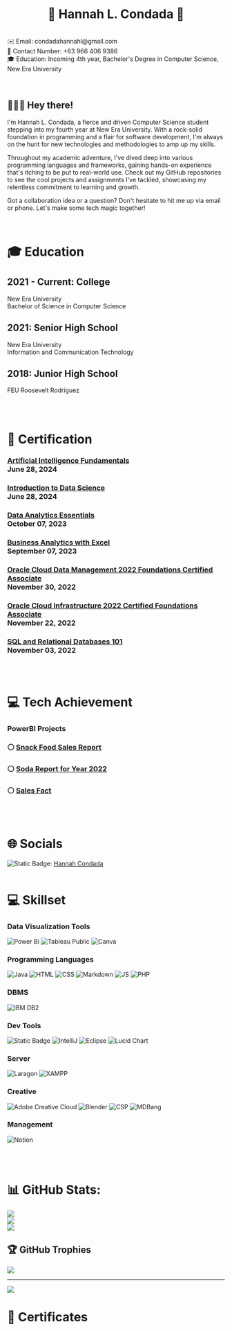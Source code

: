 <h1 align = "center"> 💫 Hannah L. Condada 💫 </h1>
<br>
✉️ Email: condadahannahl@gmail.com<br>
📱 Contact Number: +63 966 406 9386<br>
🎓 Education: Incoming 4th year, Bachelor's Degree in Computer Science, New Era University<br><br><br>

## 🙋🏽‍♀️ Hey there! <br>
I'm Hannah L. Condada, a fierce and driven Computer Science student stepping into my fourth year at New Era University.
With a rock-solid foundation in programming and a flair for software development, I'm always on the hunt for new technologies and methodologies to amp up my skills.<br>

Throughout my academic adventure, I've dived deep into various programming languages and frameworks, gaining hands-on experience that's itching to be put to real-world use.
Check out my GitHub repositories to see the cool projects and assignments I've tackled, showcasing my relentless commitment to learning and growth.<br>

Got a collaboration idea or a question? Don't hesitate to hit me up via email or phone. Let's make some tech magic together!<br><br><br>

# 🎓 Education
## 2021 - Current: College
New Era University<br>
Bachelor of Science in Computer Science<br>
## 2021: Senior High School
New Era University<br>
Information and Communication Technology<br>
## 2018: Junior High School
FEU Roosevelt Rodriguez<br>

<br><br>

# 📜 Certification

<h3 align=""><a href ="https://www.credly.com/badges/11937909-7799-4815-9e3c-99c45822d3bc">Artificial Intelligence Fundamentals</a><br>June 28, 2024</h3>

<h3 align=""><a href ="https://www.credly.com/badges/11937909-7799-4815-9e3c-99c45822d3bc">Introduction to Data Science</a><br>June 28, 2024</h3>

<h3 align=""><a href ="https://www.credly.com/badges/11937909-7799-4815-9e3c-99c45822d3bc">Data Analytics Essentials</a><br>October 07, 2023</h3>

<h3 align=""><a href ="https://www.simplilearn.com/skillup-certificate-landing?token=eyJjb3Vyc2VfaWQiOiI2NjQiLCJjZXJ0aWZpY2F0ZV91cmwiOiJodHRwczpcL1wvY2VydGlmaWNhdGVzLnNpbXBsaWNkbi5uZXRcL3NoYXJlXC90aHVtYl80NDk5MTAyXzE2OTQwOTQ4MDEucG5nIiwidXNlcm5hbWUiOiJIYW5uYWggTC4gQ29uZGFkYSJ9&utm_source=shared-certificate&utm_medium=lms&utm_campaign=shared-certificate-promotion&referrer=https%3A%2F%2Flms.simplilearn.com%2Fcourses%2F2738%2FBusiness-Analytics-with-Excel%2Fcertificate%2Fdownload-skillup&%24web_only=true&_branch_match_id=1228332817757569017&_branch_referrer=H4sIAAAAAAAAA8soKSkottLXL87MLcjJ1EssKNDLyczL1k%2FVzzIuq0g2LQlPckkCAKJwF%2F4lAAAA">Business Analytics with Excel</a><br>September 07, 2023</h3>

<h3 align=""><a href ="https://catalog-education.oracle.com/pls/certview/sharebadge?id=6910FE01F34A2373BD3EC574722DBBF6428C364A543828653AAAA6C2E106BE7C">Oracle Cloud Data Management 2022 Foundations Certified Associate</a><br>November 30, 2022</h3>

<h3 align=""><a href ="https://catalog-education.oracle.com/pls/certview/sharebadge?id=886D7EE48D3F57B44726CF3E5840BA7DBA0966D9778E4C6E35B0579CD0C1F3C5">Oracle Cloud Infrastructure 2022 Certified Foundations Associate</a><br>November 22, 2022</h3>

<h3 align=""><a href ="https://courses.cognitiveclass.ai/certificates/c9384ce017094b8589171b649386dadb">SQL and Relational Databases 101</a><br>November 03, 2022</h3>

<br><br>

# 💻 Tech Achievement
### PowerBI Projects
### ⚪ [Snack Food Sales Report](https://app.powerbi.com/view?r=eyJrIjoiNTI5MzI4NWUtNWJhNi00Mjc5LTlhOTYtZDFiZWNlODQwMGE3IiwidCI6IjMyYmFmZWQ1LTIyNjgtNDAzNS05YzA3LTI3OWFkOTAwYTRiYSIsImMiOjEwfQ%3D%3D)
### ⚪ [Soda Report for Year 2022](https://app.powerbi.com/view?r=eyJrIjoiNWYxOTc4NGUtZDQzMS00OTkyLTlkZDUtNGRjMWY3YzZlNGFmIiwidCI6IjMyYmFmZWQ1LTIyNjgtNDAzNS05YzA3LTI3OWFkOTAwYTRiYSIsImMiOjEwfQ%3D%3D)
### ⚪ [Sales Fact](https://app.powerbi.com/view?r=eyJrIjoiNTY0Y2RlZmQtNTA0My00YWM0LWIwZmEtZmVmNDA2ZThjYzIwIiwidCI6IjMyYmFmZWQ1LTIyNjgtNDAzNS05YzA3LTI3OWFkOTAwYTRiYSIsImMiOjEwfQ%3D%3D)

<br><br>

# 🌐 Socials
![Static Badge](https://img.shields.io/badge/LinkedIn-%23466e85?style=for-the-badge&link=https%3A%2F%2Fwww.linkedin.com%2Fin%2Fhannah-condada-906125258%2F): [Hannah Condada](https://www.linkedin.com/in/hannah-condada-906125258/)<br><br>

# 💻 Skillset
### Data Visualization Tools
![Power Bi](https://img.shields.io/badge/power_bi_desktop-F2C811?style=for-the-badge&logo=powerbi&logoColor=black)
![Tableau Public](https://img.shields.io/badge/Tableau_Public-blue?style=for-the-badge)
![Canva](https://img.shields.io/badge/Canva-%2300C4CC.svg?style=for-the-badge&logo=Canva&logoColor=white)

### Programming Languages
![Java](https://img.shields.io/badge/java-%23ED8B00.svg?style=for-the-badge&logo=openjdk&logoColor=white)
![HTML](https://img.shields.io/badge/HTML-orange?style=for-the-badge)
![CSS](https://img.shields.io/badge/CSS-blue?style=for-the-badge)
![Markdown](https://img.shields.io/badge/markdown-%23000000.svg?style=for-the-badge&logo=markdown&logoColor=white)
![JS](https://img.shields.io/badge/JavaScript-yellow?style=for-the-badge&logoColor=%23000000)
![PHP](https://img.shields.io/badge/PHP-%2348568a?style=for-the-badge&logoColor=%23000000)

### DBMS
![IBM DB2](https://img.shields.io/badge/IBM_DB2-Green?style=for-the-badge)

### Dev Tools
![Static Badge](https://img.shields.io/badge/Visual_Studio_Code-%2372b6d4?style=for-the-badge)
![IntelliJ](https://img.shields.io/badge/IntelliJ-%233d3c3b?style=for-the-badge)
![Eclipse](https://img.shields.io/badge/Eclipse-%232b5669?style=for-the-badge)
![Lucid Chart](https://img.shields.io/badge/Lucid_Chart-%23ad632a?style=for-the-badge)

### Server
![Laragon](https://img.shields.io/badge/laragon-%2380cced?style=for-the-badge)
![XAMPP](https://img.shields.io/badge/xampp-%23ba7636?style=for-the-badge)


### Creative
![Adobe Creative Cloud](https://img.shields.io/badge/Adobe%20Creative%20Cloud-DA1F26.svg?style=for-the-badge&logo=Adobe%20Creative%20Cloud&logoColor=white) 
![Blender](https://img.shields.io/badge/blender-%23F5792A.svg?style=for-the-badge&logo=blender&logoColor=white) 
![CSP](https://img.shields.io/badge/Clip_Studio_Paint-%23424242?style=for-the-badge)
![MDBang](https://img.shields.io/badge/MediBang-%2361adac?style=for-the-badge)



### Management
![Notion](https://img.shields.io/badge/Notion-%23000000.svg?style=for-the-badge&logo=notion&logoColor=white) 

<br><br>

# 📊 GitHub Stats:
  ![](https://github-readme-stats.vercel.app/api?username=HannahCondada&theme=synthwave&hide_border=false&include_all_commits=false&count_private=true)<br/>
  ![](https://github-readme-streak-stats.herokuapp.com/?user=HannahCondada&theme=synthwave&hide_border=false)<br/>
  ![](https://github-readme-stats.vercel.app/api/top-langs/?username=HannahCondada&theme=synthwave&hide_border=false&include_all_commits=false&count_private=true&layout=compact)

## 🏆 GitHub Trophies
![](https://github-profile-trophy.vercel.app/?username=HannahCondada&theme=radical&no-frame=false&no-bg=false&margin-w=4)

---
[![](https://visitcount.itsvg.in/api?id=HannahCondada&icon=7&color=8)](https://visitcount.itsvg.in)


# 📃 Certificates


